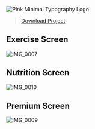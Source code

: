 ![Pink Minimal Typography Logo ](https://user-images.githubusercontent.com/63160825/232286909-adff72e2-457d-4f8c-ae8f-3f8e2babcd90.png)

> [Download Project](https://github.com/Dr-Groot/FoodFit/raw/main/FoodFit.zip)

## Exercise Screen
![IMG_0007](https://user-images.githubusercontent.com/63160825/232287183-77069c09-6824-4155-857d-c892531ff25f.PNG)

## Nutrition Screen
![IMG_0010](https://user-images.githubusercontent.com/63160825/232287188-e40602cf-bd8f-4770-9e3a-3c7a4390d2dd.PNG)

## Premium Screen
![IMG_0009](https://user-images.githubusercontent.com/63160825/232287190-fb9f2779-9767-4c0b-8885-6e536dfd424e.PNG)
